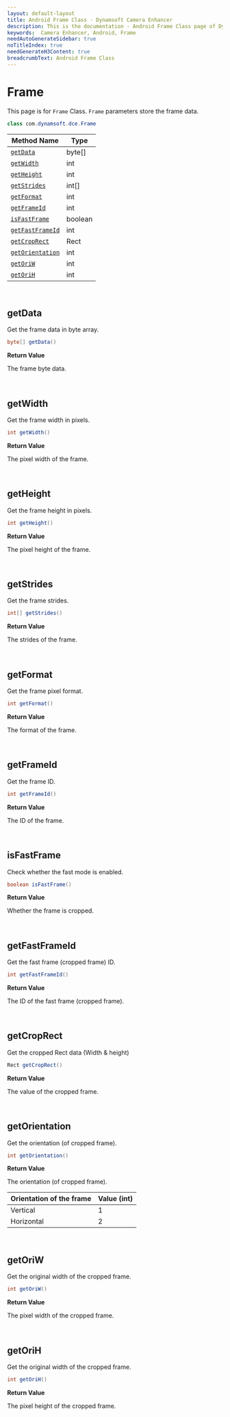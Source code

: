 ```yaml
---
layout: default-layout
title: Android Frame Class - Dynamsoft Camera Enhancer
description: This is the documentation - Android Frame Class page of Dynamsoft Camera Enhancer.
keywords:  Camera Enhancer, Android, Frame
needAutoGenerateSidebar: true
noTitleIndex: true
needGenerateH3Content: true
breadcrumbText: Android Frame Class
---
```


# Frame

This page is for `Frame` Class. `Frame` parameters store the frame data.

```java
class com.dynamsoft.dce.Frame
```

| Method Name | Type |
| ----------- | ---- |
| [`getData`](#getdata) | byte[] |
| [`getWidth`](#getwidth) | int |
| [`getHeight`](#getheight) | int |
| [`getStrides`](#getstrides) | int[] |
| [`getFormat`](#getformat) | int |
| [`getFrameId`](#getframeid) | int |
| [`isFastFrame`](#isfastframe) | boolean |
| [`getFastFrameId`](#getfastframeid) | int |
| [`getCropRect`](#getcroprect) | Rect |
| [`getOrientation`](#getorientation) | int |
| [`getOriW`](#getoriw) | int |
| [`getOriH`](#getorih) | int |

&nbsp;

## getData

Get the frame data in byte array.

```java
byte[] getData()
```

**Return Value**

The frame byte data.


&nbsp;

## getWidth

Get the frame width in pixels.

```java
int getWidth()
```

**Return Value**

The pixel width of the frame.


&nbsp;

## getHeight

Get the frame height in pixels.

```java
int getHeight()
```

**Return Value**

The pixel height of the frame.


&nbsp;

## getStrides

Get the frame strides.

```java
int[] getStrides()
```

**Return Value**

The strides of the frame.


&nbsp;

## getFormat

Get the frame pixel format.

```java
int getFormat()
```

**Return Value**

The format of the frame.


&nbsp;

## getFrameId

Get the frame ID.

```java
int getFrameId()
```

**Return Value**

The ID of the frame.


&nbsp;

## isFastFrame

Check whether the fast mode is enabled.

```java
boolean isFastFrame()
```

**Return Value**

Whether the frame is cropped.


&nbsp;

## getFastFrameId

Get the fast frame (cropped frame) ID.

```java
int getFastFrameId()
```

**Return Value**

The ID of the fast frame (cropped frame).


&nbsp;

## getCropRect

Get the cropped Rect data (Width & height)

```java
Rect getCropRect()
```

**Return Value**

The value of the cropped frame.

&nbsp;

## getOrientation

Get the orientation (of cropped frame).

```java
int getOrientation()
```

**Return Value**

The orientation (of cropped frame).

| Orientation of the frame | Value (int) |
|--------------------------|-------|
| Vertical | 1 |
| Horizontal | 2 |

&nbsp;

## getOriW

Get the original width of the cropped frame.

```java
int getOriW()
```

**Return Value**

The pixel width of the cropped frame.

&nbsp;

## getOriH

Get the original width of the cropped frame.

```java
int getOriH()
```

**Return Value**

The pixel height of the cropped frame.
